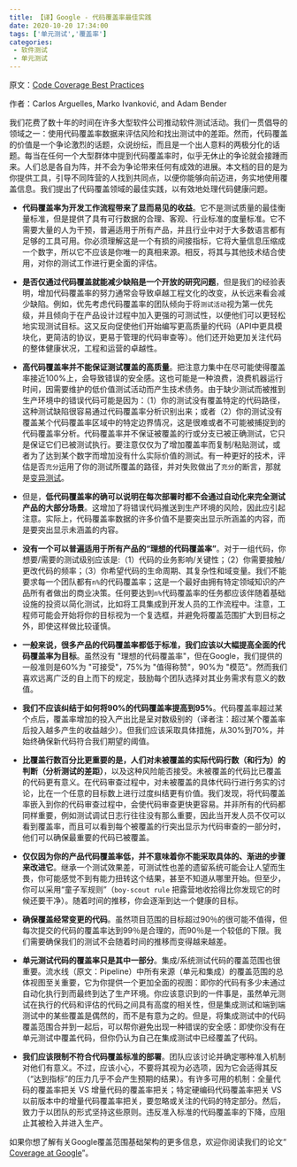 ```yaml
---
title: 【译】Google - 代码覆盖率最佳实践
date: 2020-10-20 17:34:00
tags: ['单元测试','覆盖率']
categories: 
 - 软件测试
 - 单元测试
---
```


原文：[Code Coverage Best Practices](https://testing.googleblog.com/2020/08/code-coverage-best-practices.html)

作者：Carlos Arguelles, Marko Ivanković, and Adam Bender

我们花费了数十年的时间在许多大型软件公司推动软件测试活动。我们一贯倡导的领域之一：使用代码覆盖率数据来评估风险和找出测试中的差距。然而，代码覆盖的价值是一个争论激烈的话题，众说纷纭，而且是一个出人意料的两极分化的话题。每当在任何一个大型群体中提到代码覆盖率时，似乎无休止的争论就会接踵而来。人们总是各自为阵，并不会为争论带来任何有成效的进展。本文档的目的是为你提供工具，引导不同阵营的人找到共同点，以便你能够向前迈进，务实地使用覆盖信息。我们提出了代码覆盖领域的最佳实践，以有效地处理代码健康问题。

- **代码覆盖率为开发工作流程带来了显而易见的收益**。它不是测试质量的最佳衡量标准，但是提供了具有可行数据的合理、客观、行业标准的度量标准。它不需要大量的人为干预，普遍适用于所有产品，并且行业中对于大多数语言都有足够的工具可用。你必须理解这是一个有损的间接指标，它将大量信息压缩成一个数字，所以它不应该是你唯一的真相来源。相反，将其与其他技术结合使用，对你的测试工作进行更全面的评估。

- **是否仅通过代码覆盖就能减少缺陷是一个开放的研究问题**，但是我们的经验表明，增加代码覆盖率的努力通常会导致卓越工程文化的改变，从长远来看会减少缺陷。例如，优先考虑代码覆盖率的团队倾向于将`测试活动`视为第一优先级，并且倾向于在产品设计过程中加入更强的可测试性，以便他们可以更轻松地实现测试目标。这又反向促使他们开始编写更高质量的代码（API中更具模块化，更简洁的协议，更易于管理的代码审查等）。他们还开始更加关注代码的整体健康状况，工程和运营的卓越性。

- **高代码覆盖率并不能保证测试覆盖的高质量**。把注意力集中在尽可能使得覆盖率接近100%上，会导致错误的安全感。这也可能是一种浪费，浪费机器运行时间，因需要维护的低价值测试活动而产生技术债务。由于缺少测试而被推到生产环境中的错误代码可能是因为：（1）你的测试没有覆盖特定的代码路径，这种测试缺陷很容易通过代码覆盖率分析识别出来；或者（2）你的测试没有覆盖某个代码覆盖率区域中的特定边界情况，这是很难或者不可能被捕捉到的代码覆盖率分析。代码覆盖率并不保证被覆盖的行或分支已被正确测试，它只是保证它们已被测试执行。要注意仅仅为了增加覆盖率而复制/粘贴测试，或者为了达到某个数字而增加没有什么实际价值的测试。有一种更好的技术，评估是否`充分`运用了你的测试所覆盖的路径，并对失败做出了`充分`的断言，那就是[变异测试](https://research.google/pubs/pub46584/)。

- 但是，**低代码覆盖率的确可以说明在每次部署时都不会通过自动化来完全测试产品的大部分场景**。这增加了将错误代码推送到生产环境的风险，因此应引起注意。实际上，代码覆盖率数据的许多价值不是要突出显示所涵盖的内容，而是要突出显示未涵盖的内容。

- **没有一个可以普遍适用于所有产品的“理想的代码覆盖率”**。对于一组代码，你想要/需要的测试级别应该是:（1）代码的业务影响/关键性；（2）你需要接触/更改代码的频率；（3）你希望代码的生命周期、其复杂性和域变量。我们不能要求每一个团队都有` n% `的代码覆盖率；这是一个最好由拥有特定领域知识的产品所有者做出的商业决策。任何要达到` n% `代码覆盖率的任务都应该伴随着基础设施的投资以简化测试，比如将工具集成到开发人员的工作流程中。注意，工程师可能会开始将你的目标视为一个复选框，并避免将覆盖范围扩大到目标之外，即使这样做比较谨慎。


- **一般来说，很多产品的代码覆盖率都低于标准，我们应该以大幅提高全面的代码覆盖率为目标**。虽然没有 "理想的代码覆盖率"，但在Google，我们提供的一般准则是60%为 "可接受"，75%为 "值得称赞"，90%为 "模范"。然而我们喜欢远离广泛的自上而下的规定，鼓励每个团队选择对其业务需求有意义的数值。


- **我们不应该纠结于如何将90%的代码覆盖率提高到95%**。代码覆盖率超过某个点后，覆盖率增加的投入产出比是呈对数级别的（译者注：超过某个覆盖率后投入越多产生的收益越少）。但我们应该采取具体措施，从30%到70%，并始终确保新代码符合我们期望的阈值。


- **比覆盖行数百分比更重要的是，人们对未被覆盖的实际代码行数（和行为）的判断（分析测试的差距）**，以及这种风险能否接受。未被覆盖的代码比已覆盖的代码更有意义。在代码审查过程中，对未被覆盖的具体代码行进行务实的讨论，比在一个任意的目标数上进行过度纠结更有价值。我们发现，将代码覆盖率嵌入到你的代码审查过程中，会使代码审查更快更容易。并非所有的代码都同样重要，例如测试调试日志行往往没有那么重要，因此当开发人员不仅可以看到覆盖率，而且可以看到每个被覆盖的行突出显示为代码审查的一部分时，他们可以确保最重要的代码已被覆盖。


- **仅仅因为你的产品代码覆盖率低，并不意味着你不能采取具体的、渐进的步骤来改进它**。继承一个测试效果差，可测试性也差的遗留系统可能会让人望而生畏，你可能感觉不到有能力扭转这个结果，甚至不知道从哪里开始。但至少，你可以采用“童子军规则”（`boy-scout rule` 把露营地收拾得比你发现它的时候还要干净）。随着时间的推移，你会逐渐到达一个健康的目标。


- **确保覆盖经常变更的代码**。虽然项目范围的目标超过90％的很可能不值得，但每次提交的代码的覆盖率达到99％是合理的，而90％是一个较低的下限。我们需要确保我们的测试不会随着时间的推移而变得越来越差。


- **单元测试代码的覆盖率只是其中一部分**。集成/系统测试代码的覆盖范围也很重要。流水线（原文：Pipeline）中所有来源（单元和集成）的覆盖范围的总体视图至关重要，它为你提供一个更加全面的视图：即你的代码有多少未通过自动化执行到而最终到达了生产环境。你应该意识到的一件事是，虽然单元测试在执行的代码和评估的代码之间具有高度的相关性，但是集成测试和端到端测试中的某些覆盖是偶然的，而不是有意为之的。但是，将集成测试中的代码覆盖范围合并到一起后，可以帮你避免出现一种错误的安全感：即使你没有在单元测试中覆盖代码，但你仍认为自己在集成测试中已经覆盖了代码。


- **我们应该限制不符合代码覆盖标准的部署**。团队应该讨论并确定哪种准入机制对他们有意义。不过，应该小心，不要将其视为必选项，因为它会适得其反（“达到指标”的压力几乎不会产生预期的结果）。有许多可用的机制：全量代码的覆盖率把关 VS 增量代码的覆盖率把关；特定硬编码代码覆盖率把关 VS 以前版本中的增量代码覆盖率把关，要忽略或关注的代码的特定部分。然后，致力于以团队的形式坚持这些原则。违反准入标准的代码覆盖率的下降，应阻止其被检入并进入生产。

如果你想了解有关Google覆盖范围基础架构的更多信息，欢迎你阅读我们的论文“ [Coverage at Google](https://research.google/pubs/pub48413/)”。
